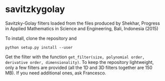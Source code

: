 # savitzkygolay
Savitzky-Golay filters loaded from the files produced by Shekhar, Progress in Applied Mathematics in Science and Engineering, Bali, Indonesia (2015)

To install, clone the repository and
```
python setup.py install --user
```

Get the filter with the function ```get_filter(size, polynomial order, derivative order, dimensionality)```. To keep the repository lightweight, only a few filters are provided (all the 1D and 3D filters together are 150 MB). If you need additional ones, ask Francesco. 
